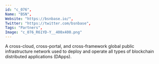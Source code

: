 ```yaml
--- 
id: "c_076", 
Name: "BSN", 
Website: "https://bsnbase.io/", 
Twitter: "https://twitter.com/bsnbase", 
Tags: "Partners", 
Image: "c_076_R61YD-Y__400x400.png" 
--- 
```

<!--lang:en--> 
A cross-cloud, cross-portal, and cross-framework global public infrastructure network  used to deploy and operate all types of blockchain distributed applications (DApps).
<!--lang:es--] 
Una red de infraestructura pública global entre nubes, entre portales y entre marcos que se utiliza para implementar y operar todo tipo de aplicaciones distribuidas de cadena de bloques (DApps).
<!--lang:de--] 
Ein Cloud-, Portal- und Framework-übergreifendes globales öffentliches Infrastrukturnetzwerk, das zum Bereitstellen und Betreiben aller Arten von verteilten Blockchain-Anwendungen (DApps) verwendet wird.
<!--lang:fr--] 
Un réseau d'infrastructure publique mondial inter-cloud, inter-portail et inter-framework utilisé pour déployer et exploiter tous les types d'applications distribuées blockchain (DApps).
<!--lang:pl--] 
Globalna sieć infrastruktury publicznej działająca między chmurami, portalami i platformami, służąca do wdrażania i obsługi wszystkich rodzajów aplikacji rozproszonych typu blockchain (DApps).
<!--lang:uk--] 
Глобальна мережа загальнодоступної інфраструктури між хмарами, між порталами та крос-фреймворками, яка використовується для розгортання та роботи всіх типів розподілених додатків блокчейну (DApps).
[!--lang:*--> 
